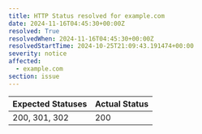 ```yaml
---
title: HTTP Status resolved for example.com
date: 2024-11-16T04:45:30+00:00Z
resolved: True
resolvedWhen: 2024-11-16T04:45:30+00:00Z
resolvedStartTime: 2024-10-25T21:09:43.191474+00:00
severity: notice
affected:
  - example.com
section: issue
---
```


| Expected Statuses | Actual Status  |
|-------------------|----------------|
| 200, 301, 302 | 200 |
